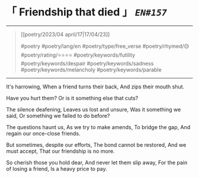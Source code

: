 # &#12300; Friendship that died &#12301; *`EN#157`*

---

> [[poetry/2023/04 april/17|17/04/23]]
> 
> #poetry 
> #poetry/lang/en 
> #poetry/type/free_verse 
> #poetry/rhymed/🟡 
> #poetry/rating/⭐⭐⭐⭐ 
> #poetry/keywords/futility #poetry/keywords/despair #poetry/keywords/sadness #poetry/keywords/melancholy #poetry/keywords/parable 

---

It's harrowing,
When a friend turns their back,
And zips their mouth shut.

Have you hurt them?
Or is it something else that cuts?

The silence deafening,
Leaves us lost and unsure,
Was it something we said,
Or something we failed to do before?

The questions haunt us,
As we try to make amends,
To bridge the gap,
And regain our once-close friends.

But sometimes, despite our efforts,
The bond cannot be restored,
And we must accept,
That our friendship is no more.

So cherish those you hold dear,
And never let them slip away,
For the pain of losing a friend,
Is a heavy price to pay.